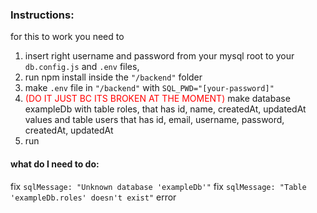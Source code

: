 <h3>Instructions:</h3>


for this to work you need to 
1. insert right username and password from your mysql root to your <code>db.config.js</code> and <code>.env</code> files, 
2. run npm install inside the <code>"/backend"</code> folder
3. make <code>.env</code> file in <code>"/backend"</code> with <code>SQL_PWD="[your-password]"</code>
4. <span style="color: red">(DO IT JUST BC ITS BROKEN AT THE MOMENT)</span> make database exampleDb with table roles, that has id, name, createdAt, updatedAt values and table users that has id, email, username, password, createdAt, updatedAt
5. run


<h4>what do I need to do:</h4>

fix <code>sqlMessage: "Unknown database 'exampleDb'"</code>
fix <code>sqlMessage: "Table 'exampleDb.roles' doesn't exist"</code> error
